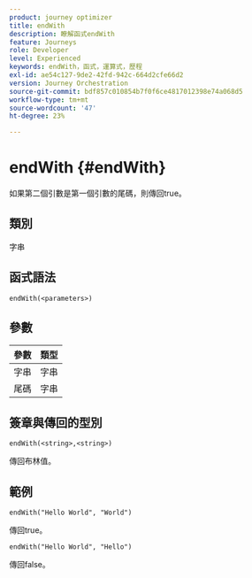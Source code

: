 ```yaml
---
product: journey optimizer
title: endWith
description: 瞭解函式endWith
feature: Journeys
role: Developer
level: Experienced
keywords: endWith，函式，運算式，歷程
exl-id: ae54c127-9de2-42fd-942c-664d2cfe66d2
version: Journey Orchestration
source-git-commit: bdf857c010854b7f0f6ce4817012398e74a068d5
workflow-type: tm+mt
source-wordcount: '47'
ht-degree: 23%

---
```


# endWith {#endWith}

如果第二個引數是第一個引數的尾碼，則傳回true。

## 類別

字串

## 函式語法

`endWith(<parameters>)`

## 參數

| 參數 | 類型 |
|-----------|------------------|
| 字串 | 字串 |
| 尾碼 | 字串 |

## 簽章與傳回的型別

`endWith(<string>,<string>)`

傳回布林值。

## 範例

`endWith("Hello World", "World")`

傳回true。

`endWith("Hello World", "Hello")`

傳回false。
